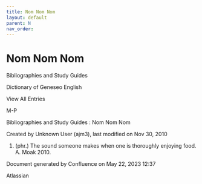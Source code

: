 ```yaml
---
title: Nom Nom Nom
layout: default
parent: N
nav_order:
---
```


# Nom Nom Nom

Bibliographies and Study Guides

Dictionary of Geneseo English

View All Entries

M-P

Bibliographies and Study Guides : Nom Nom Nom

Created by  Unknown User (ajm3), last modified on Nov 30, 2010

1. (phr.) The sound someone makes when one is thoroughly enjoying food. A. Moak 2010.

Document generated by Confluence on May 22, 2023 12:37

Atlassian
